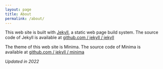 ```yaml
---
layout: page
title: About
permalink: /about/
---
```


This web site is built with [Jekyll](https://jekyllrb.com/),
a static web page build system.
The source code of Jekyll is available
at [github.com / jekyll / jekyll](https://github.com/jekyll/jekyll)

The theme of this web site is Minima.
The source code of Minima is available
at [github.com / jekyll / minima](https://github.com/jekyll/minima)

_Updated in 2022_
